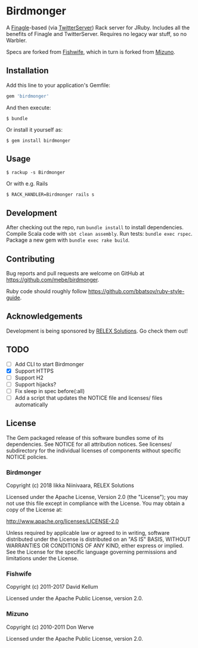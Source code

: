 # Birdmonger

A [Finagle](http://twitter.github.io/finagle/)-based (via [TwitterServer](http://twitter.github.io/twitter-server)) Rack server for JRuby. Includes all the benefits of Finagle and TwitterServer. Requires no legacy war stuff, so no Warbler.

Specs are forked from [Fishwife](https://github.com/dekellum/fishwife), which in turn is forked from [Mizuno](https://github.com/matadon/mizuno).

## Installation

Add this line to your application's Gemfile:

```ruby
gem 'birdmonger'
```

And then execute:

    $ bundle

Or install it yourself as:

    $ gem install birdmonger

## Usage

    $ rackup -s Birdmonger
    
Or with e.g. Rails

    $ RACK_HANDLER=Birdmonger rails s

## Development

After checking out the repo, run `bundle install` to install dependencies. Compile Scala code with `sbt clean assembly`. Run tests: `bundle exec rspec`. Package a new gem with `bundle exec rake build`.

## Contributing

Bug reports and pull requests are welcome on GitHub at https://github.com/mebe/birdmonger.

Ruby code should roughly follow https://github.com/bbatsov/ruby-style-guide.

## Acknowledgements

Development is being sponsored by [RELEX Solutions](https://www.relexsolutions.com). Go check them out!

## TODO

- [ ] Add CLI to start Birdmonger
- [x] Support HTTPS
- [ ] Support H2
- [ ] Support hijacks?
- [ ] Fix sleep in spec before(:all)
- [ ] Add a script that updates the NOTICE file and licenses/ files automatically

## License

The Gem packaged release of this software bundles some of its dependencies. See NOTICE for all attribution notices. See licenses/ subdirectory for the individual licenses of components without specific NOTICE policies.

### Birdmonger

Copyright (c) 2018 Iikka Niinivaara, RELEX Solutions

Licensed under the Apache License, Version 2.0 (the "License"); you
may not use this file except in compliance with the License.  You
may obtain a copy of the License at:

http://www.apache.org/licenses/LICENSE-2.0

Unless required by applicable law or agreed to in writing, software
distributed under the License is distributed on an "AS IS" BASIS,
WITHOUT WARRANTIES OR CONDITIONS OF ANY KIND, either express or
implied.  See the License for the specific language governing
permissions and limitations under the License.

### Fishwife

Copyright (c) 2011-2017 David Kellum

Licensed under the Apache Public License, version 2.0.

### Mizuno

Copyright (c) 2010-2011 Don Werve

Licensed under the Apache Public License, version 2.0.
 